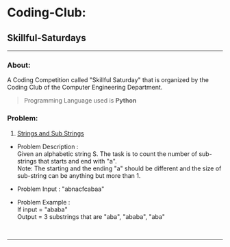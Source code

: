 # Coding-Club:

## Skillful-Saturdays
<hr>

### About:
A Coding Competition called "Skillful Saturday" that is organized by the Coding Club of the Computer Engineering Department.

> Programming Language used is **Python**  <br>

### Problem:
1. [Strings and Sub Strings](https://www.bing.com) <br>

* Problem Description : <br>
Given an alphabetic string S. The task is to count the number of sub-strings that starts and end with "a". <br>
Note: The starting and the ending "a" should be different and the size of sub-string can be anything but more than 1. <br>

* Problem Input : "abnacfcabaa" <br>

* Problem Example : <br>
If input = "ababa" <br>
Output = 3 substrings that are "aba", "ababa", "aba" <br>

<br>
<hr>
